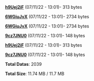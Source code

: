 [**h9Uej2iF**](/data/h9Uej2iF.txt) (07/11/22 - 13:01)- 313 bytes

[**6WGiuJvX**](/data/6WGiuJvX.txt) (07/11/22 - 13:01)- 2734 bytes

[**6WGiuJvX**](/data/6WGiuJvX.txt) (07/11/22 - 13:01)- 2734 bytes

[**9cz7JNU0**](/data/9cz7JNU0.txt) (07/11/22 - 13:01)- 148 bytes

[**h9Uej2iF**](/data/h9Uej2iF.txt) (07/11/22 - 13:01)- 313 bytes

[**9cz7JNU0**](/data/9cz7JNU0.txt) (07/11/22 - 13:01)- 148 bytes

**Total Datas**: 2039

**Total Size**: 11.74 MB / 11.7 MB